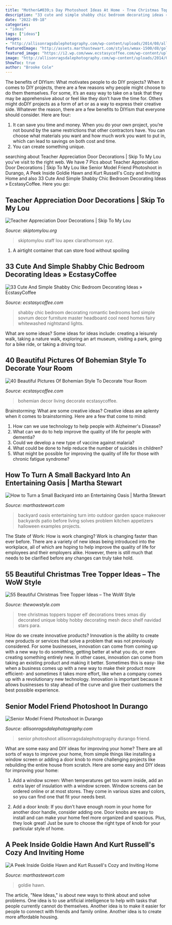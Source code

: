 ```yaml
---
title: "Mother&#039;s Day Photoshoot Ideas At Home - Tree Christmas Toppers Topper Elf Decorations Trees Xmas Diy Decorated Unique Lobby Hobby Decorating Mesh Deco Shelf Navidad Stars Para"
description: "33 cute and simple shabby chic bedroom decorating ideas » ecstasycoffee"
date: "2022-09-18"
categories:
- "ideas"
tags: ["ideas"]
images:
- "http://allisonragsdalephotography.com/wp-content/uploads/2014/08/allisonragsdalephotography-9284.jpg"
featuredImage: "http://assets.marthastewart.com/styles/wmax-1500/d8/goldie-1/goldie-1.jpg?itok=fY6MrY_1"
featured_image: "https://i2.wp.com/www.ecstasycoffee.com/wp-content/uploads/2016/08/Romantic-Shabby-Chic-Bedroom-With-Fairy-Lights-Over-Headboard-And-Whitewashed-Nightstand.jpg?resize=600%2C911"
image: "http://allisonragsdalephotography.com/wp-content/uploads/2014/08/allisonragsdalephotography-9284.jpg"
ShowToc: true
author: "Brooke Cole"
---
```



The benefits of DIYism: What motivates people to do DIY projects?
When it comes to DIY projects, there are a few reasons why people might choose to do them themselves. For some, it’s an easy way to take on a task that they may be apprehensive about or feel like they don’t have the time for. Others might doDIY projects as a form of art or as a way to express their creative side. Whatever the reason, there are a few benefits to DIYism that everyone should consider. Here are four: 
1) It can save you time and money. When you do your own project, you’re not bound by the same restrictions that other contractors have. You can choose what materials you want and how much work you want to put in, which can lead to savings on both cost and time. 
2) You can create something unique.

	

		
searching about Teacher Appreciation Door Decorations | Skip To My Lou you've visit to the right web. We have 7 Pics about Teacher Appreciation Door Decorations | Skip To My Lou like Senior Model Friend Photoshoot in Durango, A Peek Inside Goldie Hawn and Kurt Russell&#039;s Cozy and Inviting Home and also 33 Cute And Simple Shabby Chic Bedroom Decorating Ideas » EcstasyCoffee. Here you go:
		
    
## Teacher Appreciation Door Decorations | Skip To My Lou

<img loading=lazy src="https://www.skiptomylou.org/wp-content/uploads/2009/04/teacherappreciationdoor6-1.jpg" onerror="this.onerror=null;this.src='https://tse2.mm.bing.net/th?id=OIP.mWQPh92M7gF80-2OKlVBUwAAAA&amp;pid=15.1';" alt="Teacher Appreciation Door Decorations | Skip To My Lou">

_Source: skiptomylou.org_

>skiptomylou staff lou apex clarathomson xyz. 

	

1. A airtight container that can store food without spoiling 

    
## 33 Cute And Simple Shabby Chic Bedroom Decorating Ideas » EcstasyCoffee

<img loading=lazy src="https://i2.wp.com/www.ecstasycoffee.com/wp-content/uploads/2016/08/Romantic-Shabby-Chic-Bedroom-With-Fairy-Lights-Over-Headboard-And-Whitewashed-Nightstand.jpg?resize=600%2C911" onerror="this.onerror=null;this.src='https://tse1.mm.bing.net/th?id=OIP.gZc-dYGaaEyKx_GjX-qc_gHaLP&amp;pid=15.1';" alt="33 Cute And Simple Shabby Chic Bedroom Decorating Ideas » EcstasyCoffee">

_Source: ecstasycoffee.com_

>shabby chic bedroom decorating romantic bedrooms bed simple sovrum decor furniture master headboard cool need homes fairy whitewashed nightstand lights. 

	

What are some ideas?
Some ideas for ideas include: creating a leisurely walk, taking a nature walk, exploring an art museum, visiting a park, going for a bike ride, or taking a driving tour.

    
## 40 Beautiful Pictures Of Bohemian Style To Decorate Your Room

<img loading=lazy src="https://i1.wp.com/www.ecstasycoffee.com/wp-content/uploads/2016/10/Bohemian-Living-Room-Designs-22.jpg" onerror="this.onerror=null;this.src='https://tse1.mm.bing.net/th?id=OIP.PBDs9qsCahfs_FTGZSj0VwHaJ_&amp;pid=15.1';" alt="40 Beautiful Pictures Of Bohemian Style To Decorate Your Room">

_Source: ecstasycoffee.com_

>bohemian decor living decorate ecstasycoffee. 

	

Brainstorming: What are some creative ideas?
Creative ideas are aplenty when it comes to brainstorming. Here are a few that come to mind: 
1. How can we use technology to help people with Alzheimer's Disease? 
2. What can we do to help improve the quality of life for people with dementia? 
3. Could we develop a new type of vaccine against malaria? 
4. What could be done to help reduce the number of suicides in children? 
5. What might be possible for improving the quality of life for those with chronic fatigue syndrome?

    
## How To Turn A Small Backyard Into An Entertaining Oasis | Martha Stewart

<img loading=lazy src="https://assets.marthastewart.com/styles/wmax-1500/d15/perrine---after/perrine---after_2.jpg?itok=xT4NUs7L" onerror="this.onerror=null;this.src='https://tse4.mm.bing.net/th?id=OIP.5H6bqxrT30kVxYEavoIrNQHaKh&amp;pid=15.1';" alt="How to Turn a Small Backyard into an Entertaining Oasis | Martha Stewart">

_Source: marthastewart.com_

>backyard oasis entertaining turn into outdoor garden space makeover backyards patio before living solves problem kitchen appetizers halloween examples projects. 

	

The State of Work: How is work changing?
Work is changing faster than ever before. There are a variety of new ideas being introduced into the workplace, all of which are hoping to help improve the quality of life for employees and their employers alike. However, there is still much that needs to be clarified before any changes can truly take hold.

    
## 55 Beautiful Christmas Tree Topper Ideas – The WoW Style

<img loading=lazy src="http://thewowstyle.com/wp-content/uploads/2014/11/309.jpg" onerror="this.onerror=null;this.src='https://tse3.mm.bing.net/th?id=OIP.7NtrsVDmVbW34HnFhehQ3gHaJ6&amp;pid=15.1';" alt="55 Beautiful Christmas Tree Topper Ideas – The WoW Style">

_Source: thewowstyle.com_

>tree christmas toppers topper elf decorations trees xmas diy decorated unique lobby hobby decorating mesh deco shelf navidad stars para. 

	

How do we create innovative products?
Innovation is the ability to create new products or services that solve a problem that was not previously considered. For some businesses, innovation can come from coming up with a new way to do something, getting better at what you do, or even creating something entirely new. In other cases, innovation can come from taking an existing product and making it better. Sometimes this is easy- like when a business comes up with a new way to make their product more efficient- and sometimes it takes more effort, like when a company comes up with a revolutionary new technology. Innovation is important because it allows businesses to stay ahead of the curve and give their customers the best possible experience.

    
## Senior Model Friend Photoshoot In Durango

<img loading=lazy src="http://allisonragsdalephotography.com/wp-content/uploads/2014/08/allisonragsdalephotography-9284.jpg" onerror="this.onerror=null;this.src='https://tse2.mm.bing.net/th?id=OIP.OuHJEmnH096Vh2QCDKqQ9QHaLI&amp;pid=15.1';" alt="Senior Model Friend Photoshoot in Durango">

_Source: allisonragsdalephotography.com_

>senior photoshoot allisonragsdalephotography durango friend. 

	

What are some easy and DIY ideas for improving your home?
There are all sorts of ways to improve your home, from simple things like installing a window screen or adding a door knob to more challenging projects like rebuilding the entire house from scratch. Here are some easy and DIY ideas for improving your home: 
1. Add a window screen: When temperatures get too warm inside, add an extra layer of insulation with a window screen. Window screens can be ordered online or at most stores. They come in various sizes and colors, so you can find one that fit your needs best.

2. Add a door knob: If you don’t have enough room in your home for another door handle, consider adding one. Door knobs are easy to install and can make your home feel more organized and spacious. Plus, they look great! Just be sure to choose the right type of knob for your particular style of home.

    
## A Peek Inside Goldie Hawn And Kurt Russell&#039;s Cozy And Inviting Home

<img loading=lazy src="http://assets.marthastewart.com/styles/wmax-1500/d8/goldie-1/goldie-1.jpg?itok=fY6MrY_1" onerror="this.onerror=null;this.src='https://tse4.mm.bing.net/th?id=OIP.PppnmvOSpmmry--rvG4xswHaKh&amp;pid=15.1';" alt="A Peek Inside Goldie Hawn and Kurt Russell&#039;s Cozy and Inviting Home">

_Source: marthastewart.com_

>goldie hawn. 

	

The article, "New Ideas," is about new ways to think about and solve problems. One idea is to use artificial intelligence to help with tasks that people currently cannot do themselves. Another idea is to make it easier for people to connect with friends and family online. Another idea is to create more affordable housing.

